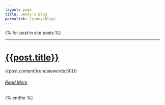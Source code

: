 ```yaml
---
layout: page
title: Jenny's Blog
permalink: /jennysblog/
---
```


{% for post in site.posts %}

<hr>

# [{{post.title}}]({{site.baseurl}}{{post.url}})

{{post.content|truncatewords:50}})<br />

###### [Read More]({{site.baseurl}}{{post.url}})

{% endfor %}
